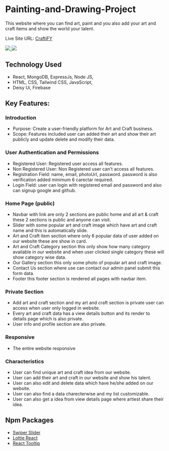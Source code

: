 # Painting-and-Drawing-Project

This website where you can find art, paint and you also add your art and craft items and show the world your talent.

Live Site URL: [CraftiFY](https://craftify-art-store.web.app/)

<a href="https://craftify-art-store.web.app">
  <img src="https://github.com/programming-hero-web-course-4/B9A10-client-side-joysaha023/blob/main/demo-1.png" />
</a>

<a href="https://craftify-art-store.web.app">
  <img src="https://github.com/programming-hero-web-course-4/B9A10-client-side-joysaha023/blob/main/demo-2.png" />
</a>


## Technology Used

 - React, MongoDB, ExpressJs, Node JS,
 - HTML, CSS, Tailwind CSS, JavaScript,
 - Deisy Ui, Firebase


## Key Features:
### Introduction
- Purpose: Create a user-friendly platform for Art and Craft business.
- Scope: Features included user can added their art and show their art publicly and update delete and modify their data.

### User Authentication and Permissions
- Registered User: Registered user access all features.
- Non Registered User: Non Registered user can't access all features.
- Registration Field: name, email, photoUrl, password. password is also verification added minimum 6 carectar required.
- Login Field: user can login with registered email and password and also can signup google and github.

### Home Page (public)
- Navbar with link are only 2 sections are public home and all art & craft these 2 sections is public and anyone can visit.
- Slider with some popular art and craft image which have art and craft name and this is automatically slide.
- Art and Craft item section where only 6 popular data of user added on our website these are show in card.
- Art and Craft Category section this only show how many category available in our website and when user clicked single category these will show category wise data.
- Our Gallery section this only some photo of popular art and craft image.
- Contact Us section where use can contact our admin panel submit this form data.
- Footer this footer section is rendered all pages with navbar item.

### Private Section
- Add art and craft section and my art and craft section is private user can access when user only logged in website.
- Every art and craft data has a view details button and its render to details page which is also private.
- User info and profile section are also private.

### Responsive
- The entire website responsive

### Characteristics
- User can find unique art and craft idea from our website.
- User can add their art and craft in our website and show his talent.
- User can also edit and delete data which have he/she added on our website.
- User can also find a data charecterwise and my list customizable.
- User can also get a idea from view details page where artiest share their idea.

## Npm Packages
- [Swiper Slider](https://swiperjs.com)
- [Lottie React](https://www.npmjs.com/package/lottie-react)
- [React Tooltip](https://react-tooltip.com)
